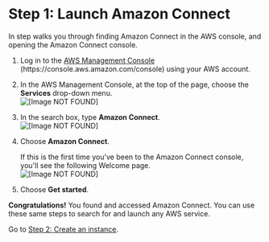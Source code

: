 # Step 1: Launch Amazon Connect<a name="tutorial1-login-aws"></a>

In step walks you through finding Amazon Connect in the AWS console, and opening the Amazon Connect console\. 

1. Log in to the [AWS Management Console](https://console.aws.amazon.com/console) \(https://console\.aws\.amazon\.com/console\) using your AWS account\. 

1. In the AWS Management Console, at the top of the page, choose the **Services** drop\-down menu\.  
![\[Image NOT FOUND\]](http://docs.aws.amazon.com/connect/latest/adminguide/images/tutorial1-access-services.png)

1. In the search box, type **Amazon Connect**\.  
![\[Image NOT FOUND\]](http://docs.aws.amazon.com/connect/latest/adminguide/images/tutorial1-access-services2.png)

1. Choose **Amazon Connect**\. 

   If this is the first time you've been to the Amazon Connect console, you'll see the following Welcome page\.   
![\[Image NOT FOUND\]](http://docs.aws.amazon.com/connect/latest/adminguide/images/tutorial1-amazon-connect-getting-started.png)

1. Choose **Get started**\. 

**Congratulations\!** You found and accessed Amazon Connect\. You can use these same steps to search for and launch any AWS service\.

Go to [Step 2: Create an instance](tutorial1-create-instance.md)\.